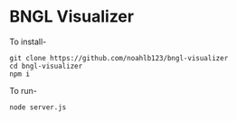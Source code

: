 # BNGL Visualizer
To install-
```
git clone https://github.com/noahlb123/bngl-visualizer
cd bngl-visualizer
npm i
```
To run-
```
node server.js
```
